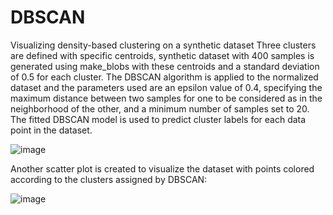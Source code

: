 # DBSCAN
Visualizing density-based clustering on a synthetic dataset
Three clusters are defined with specific centroids, synthetic dataset with 400 samples is generated using make_blobs with these centroids and a standard deviation of 0.5 for each cluster.
The DBSCAN algorithm is applied to the normalized dataset and the parameters used are an epsilon value of 0.4, specifying the maximum distance between two samples for one to be considered as in the neighborhood of the other, and a minimum number of samples set to 20.
The fitted DBSCAN model is used to predict cluster labels for each data point in the dataset.

![image](https://github.com/KshitijShresth29/DBSCAN/assets/145615126/7a6075b4-b037-4d74-964d-842f4b42e2eb)

Another scatter plot is created to visualize the dataset with points colored according to the clusters assigned by DBSCAN:

![image](https://github.com/KshitijShresth29/DBSCAN/assets/145615126/7698395e-b263-4343-8216-2583f26088a6)




